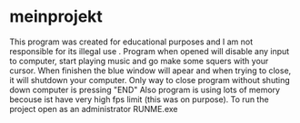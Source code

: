 # meinprojekt

This program was created for educational purposes and I am not responsible for its illegal use . 
Program when opened will disable any input to computer, start playing music and go make some squers with your cursor.
When finishen the blue window will apear and when trying to close, it will shutdown your computer.
Only way to close program without shuting down computer is pressing "END"
Also program is using lots of memory becouse ist have very high fps limit (this was on purpose).
To run the project open as an administrator RUNME.exe


